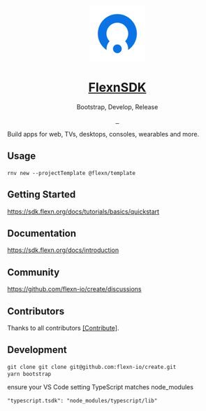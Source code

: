 <p align="center">
  <a href="https://sdk.flexn.org">
    <img src="https://github.com/flexn-io/create/blob/main/docs/static/img/logo128.png?raw=true" height="128" width="128">
    <h1 align="center">FlexnSDK</h1>
  </a>
  <p align="center">Bootstrap, Develop, Release</p>

</p>

<p align="center">
  <a aria-label="NPM version" href="https://www.npmjs.com/package/@flexn/create">
    <img alt="" src="https://img.shields.io/npm/v/@flexn/create.svg?style=for-the-badge&labelColor=000000">
  </a>
  <a aria-label="License" href="https://github.com/flexn-io/create/blob/main/LICENSE">
    <img alt="" src="https://img.shields.io/npm/l/@flexn/create.svg?style=for-the-badge&labelColor=000000">
  </a>
  <a aria-label="Join the community on GitHub" href="https://github.com/flexn-io/create/discussions">
    <img alt="" src="https://img.shields.io/badge/Join%20the%20community-blueviolet.svg?style=for-the-badge&logo=Flexn&labelColor=000000&logoWidth=20">
  </a>
</p>

Build apps for web, TVs, desktops, consoles, wearables and more.

## Usage

```
rnv new --projectTemplate @flexn/template
```

## Getting Started

https://sdk.flexn.org/docs/tutorials/basics/quickstart 

## Documentation

https://sdk.flexn.org/docs/introduction

## Community

https://github.com/flexn-io/create/discussions


## Contributors

Thanks to all contributors [[Contribute]](CONTRIBUTING.md).


## Development

```
git clone git clone git@github.com:flexn-io/create.git
yarn bootstrap
```

ensure your VS Code setting TypeScript matches node_modules

```
"typescript.tsdk": "node_modules/typescript/lib"
```
